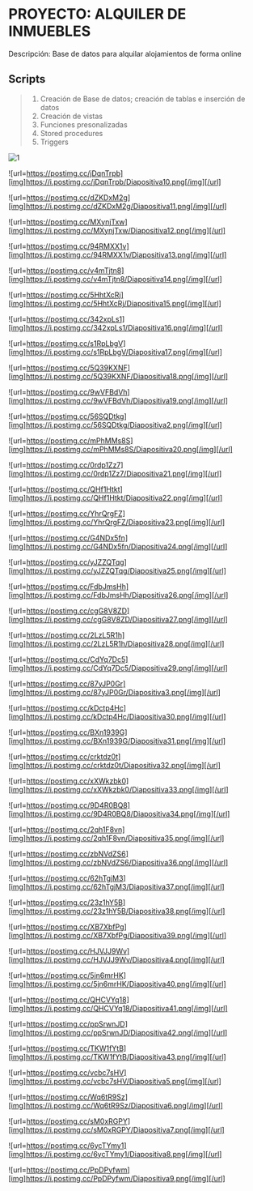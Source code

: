 # PROYECTO: ALQUILER DE INMUEBLES

Descripción: Base de datos para alquilar alojamientos de forma online

## Scripts
> 1) Creación de Base de datos; creación de tablas e inserción de datos
> 2) Creación de vistas
> 3) Funciones presonalizadas
> 4) Stored procedures
> 5) Triggers

![1](https://i.postimg.cc/pX9YLYFQ/Diapositiva1.png)

![url=https://postimg.cc/jDqnTrpb][img]https://i.postimg.cc/jDqnTrpb/Diapositiva10.png[/img][/url]

![url=https://postimg.cc/dZKDxM2g][img]https://i.postimg.cc/dZKDxM2g/Diapositiva11.png[/img][/url]

![url=https://postimg.cc/MXynjTxw][img]https://i.postimg.cc/MXynjTxw/Diapositiva12.png[/img][/url]

![url=https://postimg.cc/94RMXX1v][img]https://i.postimg.cc/94RMXX1v/Diapositiva13.png[/img][/url]

![url=https://postimg.cc/v4mTjtn8][img]https://i.postimg.cc/v4mTjtn8/Diapositiva14.png[/img][/url]

![url=https://postimg.cc/5HhtXcRj][img]https://i.postimg.cc/5HhtXcRj/Diapositiva15.png[/img][/url]

![url=https://postimg.cc/342xpLs1][img]https://i.postimg.cc/342xpLs1/Diapositiva16.png[/img][/url]

![url=https://postimg.cc/s1RpLbgV][img]https://i.postimg.cc/s1RpLbgV/Diapositiva17.png[/img][/url]

![url=https://postimg.cc/5Q39KXNF][img]https://i.postimg.cc/5Q39KXNF/Diapositiva18.png[/img][/url]

![url=https://postimg.cc/9wVFBdVh][img]https://i.postimg.cc/9wVFBdVh/Diapositiva19.png[/img][/url]

![url=https://postimg.cc/56SQDtkg][img]https://i.postimg.cc/56SQDtkg/Diapositiva2.png[/img][/url]

![url=https://postimg.cc/mPhMMs8S][img]https://i.postimg.cc/mPhMMs8S/Diapositiva20.png[/img][/url]

![url=https://postimg.cc/0rdp1Zz7][img]https://i.postimg.cc/0rdp1Zz7/Diapositiva21.png[/img][/url]

![url=https://postimg.cc/QHf1Htkt][img]https://i.postimg.cc/QHf1Htkt/Diapositiva22.png[/img][/url]

![url=https://postimg.cc/YhrQrgFZ][img]https://i.postimg.cc/YhrQrgFZ/Diapositiva23.png[/img][/url]

![url=https://postimg.cc/G4NDx5fn][img]https://i.postimg.cc/G4NDx5fn/Diapositiva24.png[/img][/url]

![url=https://postimg.cc/yJZZQTqg][img]https://i.postimg.cc/yJZZQTqg/Diapositiva25.png[/img][/url]

![url=https://postimg.cc/FdbJmsHh][img]https://i.postimg.cc/FdbJmsHh/Diapositiva26.png[/img][/url]

![url=https://postimg.cc/cgG8V8ZD][img]https://i.postimg.cc/cgG8V8ZD/Diapositiva27.png[/img][/url]

![url=https://postimg.cc/2LzL5R1h][img]https://i.postimg.cc/2LzL5R1h/Diapositiva28.png[/img][/url]

![url=https://postimg.cc/CdYq7Dc5][img]https://i.postimg.cc/CdYq7Dc5/Diapositiva29.png[/img][/url]

![url=https://postimg.cc/87yJP0Gr][img]https://i.postimg.cc/87yJP0Gr/Diapositiva3.png[/img][/url]

![url=https://postimg.cc/kDctp4Hc][img]https://i.postimg.cc/kDctp4Hc/Diapositiva30.png[/img][/url]

![url=https://postimg.cc/BXn1939G][img]https://i.postimg.cc/BXn1939G/Diapositiva31.png[/img][/url]

![url=https://postimg.cc/crktdz0t][img]https://i.postimg.cc/crktdz0t/Diapositiva32.png[/img][/url]

![url=https://postimg.cc/xXWkzbk0][img]https://i.postimg.cc/xXWkzbk0/Diapositiva33.png[/img][/url]

![url=https://postimg.cc/9D4R0BQ8][img]https://i.postimg.cc/9D4R0BQ8/Diapositiva34.png[/img][/url]

![url=https://postimg.cc/2qh1F8vn][img]https://i.postimg.cc/2qh1F8vn/Diapositiva35.png[/img][/url]

![url=https://postimg.cc/zbNVdZS6][img]https://i.postimg.cc/zbNVdZS6/Diapositiva36.png[/img][/url]

![url=https://postimg.cc/62hTgjM3][img]https://i.postimg.cc/62hTgjM3/Diapositiva37.png[/img][/url]

![url=https://postimg.cc/23z1hY5B][img]https://i.postimg.cc/23z1hY5B/Diapositiva38.png[/img][/url]

![url=https://postimg.cc/XB7XbfPg][img]https://i.postimg.cc/XB7XbfPg/Diapositiva39.png[/img][/url]

![url=https://postimg.cc/HJVJJ9Wv][img]https://i.postimg.cc/HJVJJ9Wv/Diapositiva4.png[/img][/url]

![url=https://postimg.cc/5jn6mrHK][img]https://i.postimg.cc/5jn6mrHK/Diapositiva40.png[/img][/url]

![url=https://postimg.cc/QHCVYq18][img]https://i.postimg.cc/QHCVYq18/Diapositiva41.png[/img][/url]

![url=https://postimg.cc/ppSrwnJD][img]https://i.postimg.cc/ppSrwnJD/Diapositiva42.png[/img][/url]

![url=https://postimg.cc/TKW1fYtB][img]https://i.postimg.cc/TKW1fYtB/Diapositiva43.png[/img][/url]

![url=https://postimg.cc/vcbc7sHV][img]https://i.postimg.cc/vcbc7sHV/Diapositiva5.png[/img][/url]

![url=https://postimg.cc/Wq6tR9Sz][img]https://i.postimg.cc/Wq6tR9Sz/Diapositiva6.png[/img][/url]

![url=https://postimg.cc/sM0xRGPY][img]https://i.postimg.cc/sM0xRGPY/Diapositiva7.png[/img][/url]

![url=https://postimg.cc/6ycTYmy1][img]https://i.postimg.cc/6ycTYmy1/Diapositiva8.png[/img][/url]

![url=https://postimg.cc/PpDPyfwm][img]https://i.postimg.cc/PpDPyfwm/Diapositiva9.png[/img][/url]
